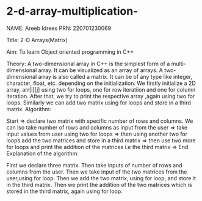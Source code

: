 # 2-d-array-multiplication-
NAME: Areeb Idrees PRN: 220701230069

Title: 2-D Arrays(Matrix)

Aim: To learn Object oriented programming in C++

Theory: A two-dimensional array in C++ is the simplest form of a multi-dimensional array. It can be visualized as an array of arrays. A two-dimensional array is also called a matrix. It can be of any type like integer, character, float, etc. depending on the initialization. We firstly initialize a 2D array, arr[i][j] using two for loops, one for row iteratiion and one for column iteration. After that, we try to print the respective array ,again using two for loops. Similarly we can add two matrix using for loops and store in a third matrix. Algorithm:

Start => declare two matrix with specific number of rows and columns. We can lso take number of rows and columns as input from the user => take input values from user using two for loops => then using another two for loops add the two matrices and store in a third matrix => then use two more for loops and print the addition of the matrices i.e the third matrix => End Explanation of the algorithm:

First we declare three matrix. Then take inputs of number of rows and columns from the user. Then we take input of the two matrices from the user,using for loop. Then we add the two matrix, using for loop, and store it in the third matrix. Then we print the addition of the two matrices which is stored in the third matrix, again using for loop.
